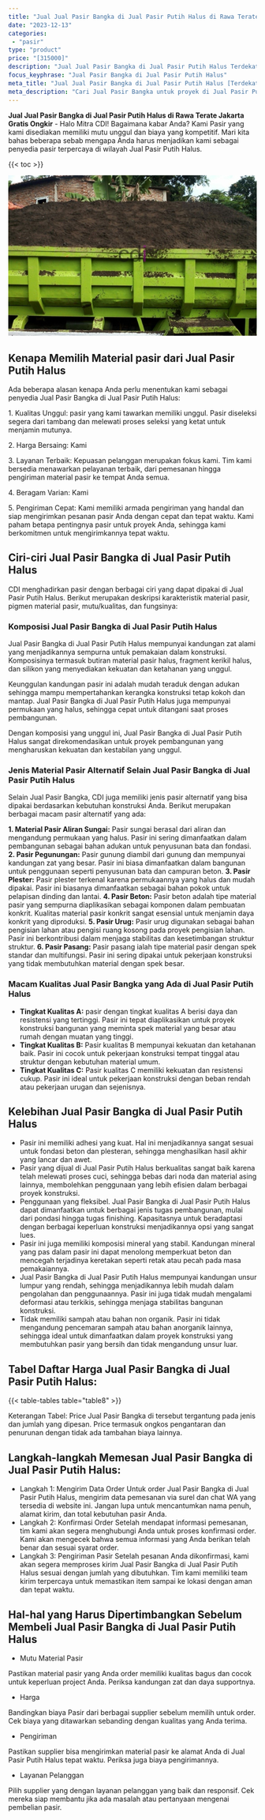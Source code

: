 ```yaml
---
title: "Jual Jual Pasir Bangka di Jual Pasir Putih Halus di Rawa Terate Jakarta Gratis Ongkir"
date: "2023-12-13"
categories:
 - "pasir"
type: "product"
price: "[315000]"
description: "Jual Jual Pasir Bangka di Jual Pasir Putih Halus Terdekat. Jual Pasir Bangka ini sering digunakan dalam proyek konstruksi sebagai bahan campuran yang terpilih dan halus. Silakan hubungi kami untuk informasi lebih lanjut."
focus_keyphrase: "Jual Pasir Bangka di Jual Pasir Putih Halus"
meta_title: "Jual Jual Pasir Bangka di Jual Pasir Putih Halus [Terdekat] - CDI"
meta_description: "Cari Jual Pasir Bangka untuk proyek di Jual Pasir Putih Halus? Kami memiliki Jual Pasir Bangka berkualitas untuk material adukan. Segera dapatkan penawaran terbaik."
---
```


**Jual Jual Pasir Bangka di Jual Pasir Putih Halus di Rawa Terate Jakarta Gratis Ongkir** - Halo Mitra CDI! Bagaimana kabar Anda? Kami Pasir yang kami disediakan memiliki mutu unggul dan biaya yang kompetitif. Mari kita bahas beberapa sebab mengapa Anda harus menjadikan kami sebagai penyedia pasir terpercaya di wilayah Jual Pasir Putih Halus.

{{< toc >}}

![Jual Jual Pasir Bangka di Jual Pasir Putih Halus di Rawa Terate Jakarta Gratis Ongkir](/images/pasir/pasir-bangunan-20.jpg)

## Kenapa Memilih Material pasir dari Jual Pasir Putih Halus

Ada beberapa alasan kenapa Anda perlu menentukan kami sebagai penyedia Jual Pasir Bangka di Jual Pasir Putih Halus:

1\.  Kualitas Unggul: pasir yang kami tawarkan memiliki unggul. Pasir diseleksi segera dari tambang dan melewati proses seleksi yang ketat untuk menjamin mutunya.

2\.  Harga Bersaing: Kami

3\.  Layanan Terbaik: Kepuasan pelanggan merupakan fokus kami. Tim kami bersedia menawarkan pelayanan terbaik, dari pemesanan hingga pengiriman material pasir ke tempat Anda semua.

4\.  Beragam Varian: Kami

5\.  Pengiriman Cepat: Kami memiliki armada pengiriman yang handal dan siap mengirimkan pesanan pasir Anda dengan cepat dan tepat waktu. Kami paham betapa pentingnya pasir untuk proyek Anda, sehingga kami berkomitmen untuk mengirimkannya tepat waktu.

## Ciri-ciri Jual Pasir Bangka di Jual Pasir Putih Halus

CDI menghadirkan pasir dengan berbagai ciri yang dapat dipakai di Jual Pasir Putih Halus. Berikut merupakan deskripsi karakteristik material pasir, pigmen material pasir, mutu/kualitas, dan fungsinya:

### Komposisi Jual Pasir Bangka di Jual Pasir Putih Halus

Jual Pasir Bangka di Jual Pasir Putih Halus mempunyai kandungan zat alami yang menjadikannya sempurna untuk pemakaian dalam konstruksi. Komposisinya termasuk butiran material pasir halus, fragment kerikil halus, dan silikon yang menyediakan kekuatan dan ketahanan yang unggul.

Keunggulan kandungan pasir ini adalah mudah teraduk dengan adukan sehingga mampu mempertahankan kerangka konstruksi tetap kokoh dan mantap. Jual Pasir Bangka di Jual Pasir Putih Halus juga mempunyai permukaan yang halus, sehingga cepat untuk ditangani saat proses pembangunan.

Dengan komposisi yang unggul ini, Jual Pasir Bangka di Jual Pasir Putih Halus sangat direkomendasikan untuk proyek pembangunan yang mengharuskan kekuatan dan kestabilan yang unggul.

### Jenis Material Pasir Alternatif Selain Jual Pasir Bangka di Jual Pasir Putih Halus

Selain Jual Pasir Bangka, CDI juga memiliki jenis pasir alternatif yang bisa dipakai berdasarkan kebutuhan konstruksi Anda. Berikut merupakan berbagai macam pasir alternatif yang ada:

**1\. Material Pasir Aliran Sungai:** Pasir sungai berasal dari aliran dan mengandung permukaan yang halus. Pasir ini sering dimanfaatkan dalam pembangunan sebagai bahan adukan untuk penyusunan bata dan fondasi.
**2\. Pasir Pegunungan:** Pasir gunung diambil dari gunung dan mempunyai kandungan zat yang besar. Pasir ini biasa dimanfaatkan dalam bangunan untuk penggunaan seperti penyusunan bata dan campuran beton.
**3\. Pasir Plester:** Pasir plester terkenal karena permukaannya yang halus dan mudah dipakai. Pasir ini biasanya dimanfaatkan sebagai bahan pokok untuk pelapisan dinding dan lantai.
**4\. Pasir Beton:** Pasir beton adalah tipe material pasir yang sempurna diaplikasikan sebagai komponen dalam pembuatan konkrit. Kualitas material pasir konkrit sangat esensial untuk menjamin daya konkrit yang diproduksi.
**5\. Pasir Urug:** Pasir urug digunakan sebagai bahan pengisian lahan atau pengisi ruang kosong pada proyek pengisian lahan. Pasir ini berkontribusi dalam menjaga stabilitas dan kesetimbangan struktur struktur.
**6\. Pasir Pasang:** Pasir pasang ialah tipe material pasir dengan spek standar dan multifungsi. Pasir ini sering dipakai untuk pekerjaan konstruksi yang tidak membutuhkan material dengan spek besar.

### Macam Kualitas Jual Pasir Bangka yang Ada di Jual Pasir Putih Halus

*   **Tingkat Kualitas A:** pasir dengan tingkat kualitas A berisi daya dan resistensi yang tertinggi. Pasir ini tepat diaplikasikan untuk proyek konstruksi bangunan yang meminta spek material yang besar atau rumah dengan muatan yang tinggi.
*   **Tingkat Kualitas B:** Pasir kualitas B mempunyai kekuatan dan ketahanan baik. Pasir ini cocok untuk pekerjaan konstruksi tempat tinggal atau struktur dengan kebutuhan material umum.
*   **Tingkat Kualitas C:** Pasir kualitas C memiliki kekuatan dan resistensi cukup. Pasir ini ideal untuk pekerjaan konstruksi dengan beban rendah atau pekerjaan urugan dan sejenisnya.

## Kelebihan Jual Pasir Bangka di Jual Pasir Putih Halus

*   Pasir ini memiliki adhesi yang kuat. Hal ini menjadikannya sangat sesuai untuk fondasi beton dan plesteran, sehingga menghasilkan hasil akhir yang lancar dan awet.
*   Pasir yang dijual di Jual Pasir Putih Halus berkualitas sangat baik karena telah melewati proses cuci, sehingga bebas dari noda dan material asing lainnya, membolehkan penggunaan yang lebih efisien dalam berbagai proyek konstruksi.
*   Penggunaan yang fleksibel. Jual Pasir Bangka di Jual Pasir Putih Halus dapat dimanfaatkan untuk berbagai jenis tugas pembangunan, mulai dari pondasi hingga tugas finishing. Kapasitasnya untuk beradaptasi dengan berbagai keperluan konstruksi menjadikannya opsi yang sangat lues.
*   Pasir ini juga memiliki komposisi mineral yang stabil. Kandungan mineral yang pas dalam pasir ini dapat menolong memperkuat beton dan mencegah terjadinya keretakan seperti retak atau pecah pada masa pemakaiannya.
*   Jual Pasir Bangka di Jual Pasir Putih Halus mempunyai kandungan unsur lumpur yang rendah, sehingga menjadikannya lebih mudah dalam pengolahan dan penggunaannya. Pasir ini juga tidak mudah mengalami deformasi atau terkikis, sehingga menjaga stabilitas bangunan konstruksi.
*   Tidak memiliki sampah atau bahan non organik. Pasir ini tidak mengandung pencemaran sampah atau bahan anorganik lainnya, sehingga ideal untuk dimanfaatkan dalam proyek konstruksi yang membutuhkan pasir yang bersih dan tidak mengandung unsur luar.

## Tabel Daftar Harga Jual Pasir Bangka di Jual Pasir Putih Halus:

{{< table-tables table="table8" >}}

Keterangan Tabel: Price Jual Pasir Bangka di tersebut tergantung pada jenis dan jumlah yang dipesan. Price termasuk ongkos pengantaran dan penurunan dengan tidak ada tambahan biaya lainnya.

## Langkah-langkah Memesan Jual Pasir Bangka di Jual Pasir Putih Halus:

*   Langkah 1: Mengirim Data Order
Untuk order Jual Pasir Bangka di Jual Pasir Putih Halus, mengirim data pemesanan via surel dan chat WA yang tersedia di website ini. Jangan lupa untuk mencantumkan nama penuh, alamat kirim, dan total kebutuhan pasir Anda.
*   Langkah 2: Konfirmasi Order
Setelah mendapat informasi pemesanan, tim kami akan segera menghubungi Anda untuk proses konfirmasi order. Kami akan mengecek bahwa semua informasi yang Anda berikan telah benar dan sesuai syarat order.
*   Langkah 3: Pengiriman Pasir
Setelah pesanan Anda dikonfirmasi, kami akan segera memproses kirim Jual Pasir Bangka di Jual Pasir Putih Halus sesuai dengan jumlah yang dibutuhkan. Tim kami memiliki team kirim terpercaya untuk memastikan item sampai ke lokasi dengan aman dan tepat waktu.

## Hal-hal yang Harus Dipertimbangkan Sebelum Membeli Jual Pasir Bangka di Jual Pasir Putih Halus

*   Mutu Material Pasir

Pastikan material pasir yang Anda order memiliki kualitas bagus dan cocok untuk keperluan project Anda. Periksa kandungan zat dan daya supportnya.
*   Harga

Bandingkan biaya Pasir dari berbagai supplier sebelum memilih untuk order. Cek biaya yang ditawarkan sebanding dengan kualitas yang Anda terima.
*   Pengiriman

Pastikan supplier bisa mengirimkan material pasir ke alamat Anda di Jual Pasir Putih Halus tepat waktu. Periksa juga biaya pengirimannya.
*   Layanan Pelanggan

Pilih supplier yang dengan layanan pelanggan yang baik dan responsif. Cek mereka siap membantu jika ada masalah atau pertanyaan mengenai pembelian pasir.